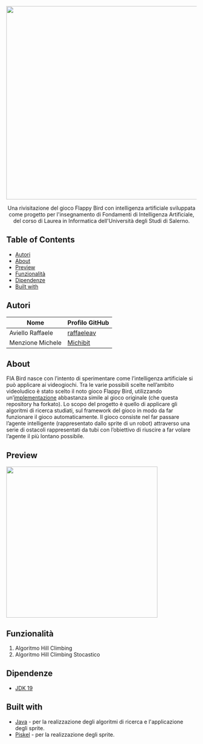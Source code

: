 <p align="center">
  <img src="https://github.com/raffaeleav/fia-bird/assets/114619463/2e8ea9ad-739f-4e58-98cb-70539385edf2" width="512" heigth="120">
</p>

<p align="center">
  Una rivisitazione del gioco Flappy Bird con intelligenza artificiale sviluppata come progetto per l'insegnamento di Fondamenti di Intelligenza Artificiale, del corso di Laurea in Informatica dell'Università degli Studi di Salerno. 
</p>


## Table of Contents
- [Autori](#Autori)
- [About](#About)
- [Preview](#Preview)
- [Funzionalità](#Funzionalità)
- [Dipendenze](#Dipendenze)
- [Built with](#Built-with)


## Autori
| Nome | Profilo GitHub |
| ---- | --------- |
| Aviello Raffaele | [raffaeleav](https://github.com/raffaeleav) |
| Menzione Michele | [Michibit](https://github.com/Michibit) |


## About 
  FIA Bird nasce con l’intento di sperimentare come l’intelligenza artificiale si può applicare ai videogiochi. Tra le varie possibili scelte nell’ambito videoludico è stato scelto il noto gioco Flappy Bird, utilizzando 
  un’[implementazione](https://github.com/Jaryt/FlappyBirdTutorial) abbastanza simile al gioco originale (che questa repository ha forkato).
  Lo scopo del progetto è quello di applicare gli algoritmi di ricerca studiati, sul framework del gioco in modo da far funzionare il gioco automaticamente.
  Il gioco consiste nel far passare l’agente intelligente (rappresentato dallo sprite di un robot) attraverso una serie di ostacoli rappresentati da tubi con l’obiettivo di riuscire a far volare l’agente il più lontano possibile.


## Preview
<p>
  <img src="https://github.com/raffaeleav/fia-bird/assets/114619463/14afa6ef-8956-4ce0-b435-8c5011dc7c6a" width="400" heigth="400">
</p>


## Funzionalità
1) Algoritmo Hill Climbing
2) Algoritmo Hill Climbing Stocastico


## Dipendenze
- [JDK 19](https://www.oracle.com/java/technologies/downloads/#java19 "JDK 19")


## Built with 
- [Java](https://www.oracle.com/java/technologies/downloads/#java19 "JDK 19") - per la realizzazione degli algoritmi di ricerca e l'applicazione degli sprite.
- [Piskel](https://www.piskelapp.com/) - per la realizzazione degli sprite.
